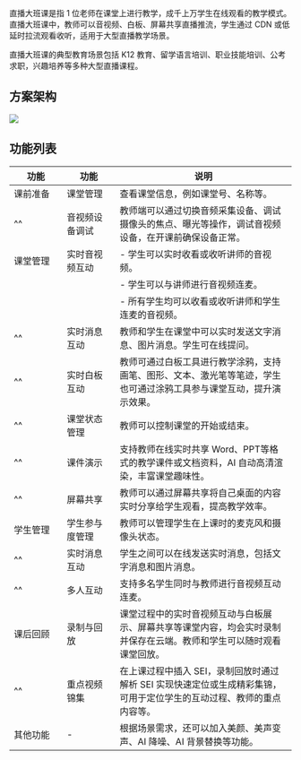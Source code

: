 
直播大班课是指 1 位老师在课堂上进行教学，成千上万学生在线观看的教学模式。直播大班课中，教师可以音视频、白板、屏幕共享直播推流，学生通过 CDN 或低延时拉流观看收听，适用于大型直播教学场景。

直播大班课的典型教育场景包括 K12 教育、留学语言培训、职业技能培训、公考求职，兴趣培养等多种大型直播课程。

## 方案架构


![](https://yx-web-nosdn.netease.im/quickhtml%2Fassets%2Fyunxin%2Fdoc%2FSolutions-WisdomEducation-Arch02.png)

## 功能列表

<style>
table th:first-of-type {
    width: 15%;
}
table th:nth-of-type(2) {
    width: 15%;
}
table th:nth-of-type(3) {
    width: 50%;
}
</style>

| 功能   | 功能         | 说明                                                                                                                |
| -------- | -------------- | --------------------------------------------------------------------------------------------------------------------- |
| 课前准备 | 课堂管理   | 查看课堂信息，例如课堂号、名称等。                                                                   |
|     ^^  | 音视频设备调试 | 教师端可以通过切换音频采集设备、调试摄像头的焦点、曝光等操作，调试音视频设备，在开课前确保设备正常。 |
| 课堂管理 | 实时音视频互动 | - 学生可以实时收看或收听讲师的音视频。           |\
|          |                | - 学生可以与讲师进行音视频连麦。            |\
|          |                | - 所有学生均可以收看或收听讲师和学生连麦的音视频。            |
|  ^^  | 实时消息互动 | 教师和学生在课堂中可以实时发送文字消息、图片消息。学生可在线提问。                   |
|    ^^    | 实时白板互动 | 教师可通过白板工具进行教学涂鸦，支持画笔、图形、文本、激光笔等笔迹，学生也可通过涂鸦工具参与课堂互动，提升演示效果。 |
|    ^^    | 课堂状态管理 | 教师可以控制课堂的开始或结束。                                                                         |
|    ^^    | 课件演示   | 支持教师在线实时共享 Word、PPT等格式的教学课件或文档资料，AI 自动高清渲染，丰富课堂趣味性。 |
|    ^^    | 屏幕共享   | 教师可以通过屏幕共享将自己桌面的内容实时分享给学生观看，提高教学效率。             |
| 学生管理 | 学生参与度管理 | 教师可以管理学生在上课时的麦克风和摄像头状态。                                                 |
|    ^^    | 实时消息互动 | 学生之间可以在线发送实时消息，包括文字消息和图片消息。                                     |
|    ^^    | 多人互动   | 支持多名学生同时与教师进行音视频互动连麦。                                                       |
| 课后回顾 | 录制与回放 | 课堂过程中的实时音视频互动与白板展示、屏幕共享等课堂内容，均会实时录制并保存在云端。教师和学生可以随时观看课堂回放。 |
|    ^^    | 重点视频锦集 | 在上课过程中插入 SEI，录制回放时通过解析 SEI 实现快速定位或生成精彩集锦，可用于定位学生的互动过程、教师的重点内容等。 |
| 其他功能 |      -          | 根据场景需求，还可以加入美颜、美声变声、AI 降噪、AI 背景替换等功能。                   |